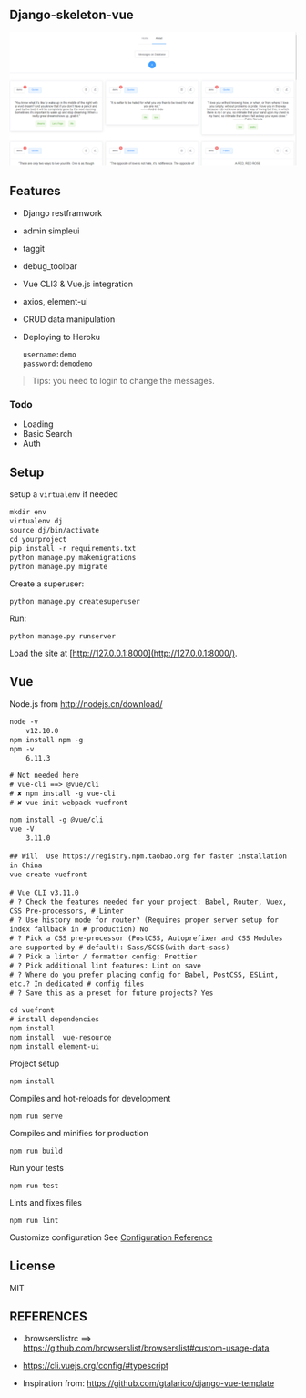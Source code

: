 ## Django-skeleton-vue

![](static/assets.png)

## Features

- Django restframwork

- admin simpleui

- taggit

- debug_toolbar

- Vue CLI3 & Vue.js integration

- axios, element-ui

- CRUD data manipulation

- Deploying  to Heroku

  ```
  username:demo
  password:demodemo
  ```

> Tips: you need to login to change the messages.

### Todo

- Loading
- Basic Search
- Auth

## Setup

setup a `virtualenv` if needed

```
mkdir env
virtualenv dj
source dj/bin/activate
cd yourproject
pip install -r requirements.txt
python manage.py makemigrations
python manage.py migrate
```

Create a superuser:

```
python manage.py createsuperuser
```

Run:

```
python manage.py runserver
```

Load the site at [http://127.0.0.1:8000](http://127.0.0.1:8000/).

## Vue

Node.js from http://nodejs.cn/download/

```
node -v
	v12.10.0
npm install npm -g
npm -v
	6.11.3
```

```
# Not needed here
# vue-cli ==> @vue/cli
# ✘ npm install -g vue-cli
# ✘ vue-init webpack vuefront
```

```
npm install -g @vue/cli
vue -V
	3.11.0

## Will  Use https://registry.npm.taobao.org for faster installation in China
vue create vuefront 

# Vue CLI v3.11.0
# ? Check the features needed for your project: Babel, Router, Vuex, CSS Pre-processors, # Linter
# ? Use history mode for router? (Requires proper server setup for index fallback in # production) No
# ? Pick a CSS pre-processor (PostCSS, Autoprefixer and CSS Modules are supported by # default): Sass/SCSS(with dart-sass)
# ? Pick a linter / formatter config: Prettier
# ? Pick additional lint features: Lint on save
# ? Where do you prefer placing config for Babel, PostCSS, ESLint, etc.? In dedicated # config files
# ? Save this as a preset for future projects? Yes
```

```
cd vuefront
# install dependencies
npm install
npm install  vue-resource
npm install element-ui
```

Project setup
```
npm install
```

Compiles and hot-reloads for development
```
npm run serve
```

Compiles and minifies for production
```
npm run build
```
Run your tests
```
npm run test
```

Lints and fixes files
```
npm run lint
```

Customize configuration
See [Configuration Reference](https://cli.vuejs.org/config/)

License
----

MIT

## REFERENCES

- .browserslistrc ==> https://github.com/browserslist/browserslist#custom-usage-data

- https://cli.vuejs.org/config/#typescript

- Inspiration from: https://github.com/gtalarico/django-vue-template

